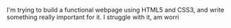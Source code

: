 I'm trying to build a functional webpage using HTML5 and CSS3, and write something really important for it.
I struggle with it, am worri
